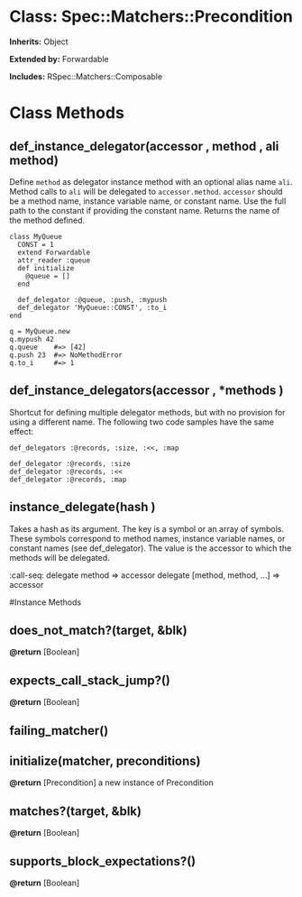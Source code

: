 # Class: Spec::Matchers::Precondition
**Inherits:** Object
  
**Extended by:** Forwardable
    
**Includes:** RSpec::Matchers::Composable
  



# Class Methods
## def_instance_delegator(accessor , method , ali method) [](#method-c-def_instance_delegator)
Define `method` as delegator instance method with an optional alias name
`ali`. Method calls to `ali` will be delegated to `accessor.method`. 
`accessor` should be a method name, instance variable name, or constant name. 
Use the full path to the constant if providing the constant name. Returns the
name of the method defined.

    class MyQueue
      CONST = 1
      extend Forwardable
      attr_reader :queue
      def initialize
        @queue = []
      end

      def_delegator :@queue, :push, :mypush
      def_delegator 'MyQueue::CONST', :to_i
    end

    q = MyQueue.new
    q.mypush 42
    q.queue    #=> [42]
    q.push 23  #=> NoMethodError
    q.to_i     #=> 1
## def_instance_delegators(accessor , *methods ) [](#method-c-def_instance_delegators)
Shortcut for defining multiple delegator methods, but with no provision for
using a different name.  The following two code samples have the same effect:

    def_delegators :@records, :size, :<<, :map

    def_delegator :@records, :size
    def_delegator :@records, :<<
    def_delegator :@records, :map
## instance_delegate(hash ) [](#method-c-instance_delegate)
Takes a hash as its argument.  The key is a symbol or an array of symbols. 
These symbols correspond to method names, instance variable names, or constant
names (see def_delegator).  The value is the accessor to which the methods
will be delegated.

:call-seq:
    delegate method => accessor
    delegate [method, method, ...] => accessor

#Instance Methods
## does_not_match?(target, &blk) [](#method-i-does_not_match?)

**@return** [Boolean] 

## expects_call_stack_jump?() [](#method-i-expects_call_stack_jump?)

**@return** [Boolean] 

## failing_matcher() [](#method-i-failing_matcher)

## initialize(matcher, preconditions) [](#method-i-initialize)

**@return** [Precondition] a new instance of Precondition

## matches?(target, &blk) [](#method-i-matches?)

**@return** [Boolean] 

## supports_block_expectations?() [](#method-i-supports_block_expectations?)

**@return** [Boolean] 

